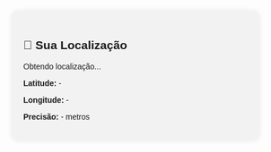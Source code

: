 <!DOCTYPE html>
<html lang="pt-BR">
<head>
  <meta charset="UTF-8">
  <title>Localização em Tempo Real</title>
  <style>
    body {
      font-family: sans-serif;
      padding: 20px;
    }
    .card {
      background: #f2f2f2;
      border-radius: 10px;
      padding: 20px;
      max-width: 400px;
      margin: auto;
      box-shadow: 0 0 10px rgba(0,0,0,0.1);
    }
  </style>
</head>
<body>
  <div class="card">
    <h2>📍 Sua Localização</h2>
    <p id="status">Obtendo localização...</p>
    <p><strong>Latitude:</strong> <span id="latitude">-</span></p>
    <p><strong>Longitude:</strong> <span id="longitude">-</span></p>
    <p><strong>Precisão:</strong> <span id="accuracy">-</span> metros</p>
  </div>

  <script>
    function mostrarLocalizacao(position) {
      const latitude = position.coords.latitude;
      const longitude = position.coords.longitude;
      const accuracy = position.coords.accuracy;

      document.getElementById("status").textContent = "Localização detectada com sucesso!";
      document.getElementById("latitude").textContent = latitude.toFixed(6);
      document.getElementById("longitude").textContent = longitude.toFixed(6);
      document.getElementById("accuracy").textContent = accuracy;
    }

    function erroLocalizacao(error) {
      document.getElementById("status").textContent = "Erro ao obter localização: " + error.message;
    }

    if (navigator.geolocation) {
      navigator.geolocation.getCurrentPosition(mostrarLocalizacao, erroLocalizacao);
    } else {
      document.getElementById("status").textContent = "Geolocalização não é suportada pelo seu navegador.";
    }
  </script>
</body>
</html>
